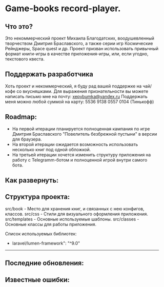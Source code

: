 # Game-books record-player.

Что это?
------
Это некоммерческий проект Михаила Благодатских, воодушевленный творчеством Дмитрия Браславского, а также серии игр Космические Рейнджеры, Space quest и др.
Проект призван использовать привычный формат книги-игры в качестве приложения-игры, или, если угодно, текстового квеста.

Поддержать разработчика
-----
Хоть проект и некоммерческий, я буду рад вашей поддержке на чай/кофе со вкусняшками.
Для выражения признательности вы можете написать письмо мне на почту: xepybumka@yandex.ru
Поддержать меня можно любой суммой на карту: 5536 9138 0557 0104 (Тинькофф)

Roadmap:
-----
* На первой итерации планируется полноценная кампания по игре Дмитрия Браславского "Повелитель безбрежной пустыни" в версии для браузера.
* На второй итерации ожидается возможность использовать несколько книг под одной обложкой.
* На третьей итерации хочется изменить структуру приложения на работу с Telegramm-ботом и полноценной игрой внутри самого бота.

Как развернуть:
------

Структура проекта:
-----
src/book - Место для хранения книг, и связанных с нею конфигов, классов.
src/css - Стили для визуального оформления приложения.
src/templates - Основные используемые шаблоны.
src/classes - Основные классы для работы приложения.

Список используемых библиотек:
- laravel/lumen-framework": "^9.0"
------

Последние обновления:
------

Известные ошибки:
------
